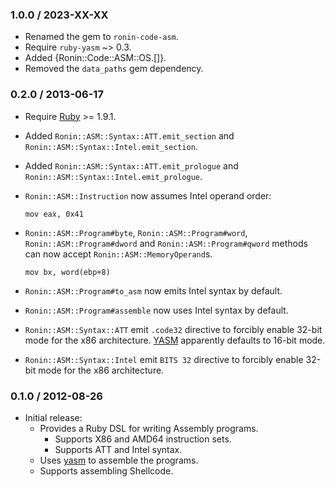 ### 1.0.0 / 2023-XX-XX

* Renamed the gem to `ronin-code-asm`.
* Require `ruby-yasm` ~> 0.3.
* Added {Ronin::Code::ASM::OS.[]}.
* Removed the `data_paths` gem dependency.

### 0.2.0 / 2013-06-17

* Require [Ruby] >= 1.9.1.
* Added `Ronin::ASM::Syntax::ATT.emit_section` and
  `Ronin::ASM::Syntax::Intel.emit_section`.
* Added `Ronin::ASM::Syntax::ATT.emit_prologue` and
  `Ronin::ASM::Syntax::Intel.emit_prologue`.
* `Ronin::ASM::Instruction` now assumes Intel operand order:

      mov eax, 0x41

* `Ronin::ASM::Program#byte`, `Ronin::ASM::Program#word`, 
  `Ronin::ASM::Program#dword` and `Ronin::ASM::Program#qword` methods can now
  accept `Ronin::ASM::MemoryOperand`s.

      mov bx, word(ebp+8)

* `Ronin::ASM::Program#to_asm` now emits Intel syntax by default.
* `Ronin::ASM::Program#assemble` now uses Intel syntax by default.
* `Ronin::ASM::Syntax::ATT` emit `.code32` directive to forcibly enable 32-bit
  mode for the x86 architecture. [YASM][yasm] apparently defaults to 16-bit
  mode.
* `Ronin::ASM::Syntax::Intel` emit `BITS 32` directive to forcibly enable
  32-bit mode for the x86 architecture.

### 0.1.0 / 2012-08-26

* Initial release:
  * Provides a Ruby DSL for writing Assembly programs.
    * Supports X86 and AMD64 instruction sets.
    * Supports ATT and Intel syntax.
  * Uses [yasm] to assemble the programs.
  * Supports assembling Shellcode.

[Ruby]: http://www.ruby-lang.org
[yasm]: http://yasm.tortall.net/
